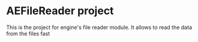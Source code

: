 # AEFileReader project
This is the project for engine's file reader module. It allows to read the data from the files fast